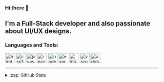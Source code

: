 ### Hi there 👋

## I'm a Full-Stack developer and also passionate about UI/UX designs.

### Languages and Tools:

<img align="left" alt="html5" height="32" width="32" src="https://simpleicons.org/icons/html5.svg" />
<img align="left" alt="css3" height="32" width="32" src="https://simpleicons.org/icons/css3.svg" />
<img align="left" alt="javascript" height="32" width="32" src="https://simpleicons.org/icons/javascript.svg" />
<img align="left" alt="react.js" height="32" width="32" src="https://simpleicons.org/icons/react.svg" />
<img align="left" alt="node.js" height="32" width="32" src="https://simpleicons.org/icons/nodedotjs.svg" />
<img align="left" alt="express.js" height="32" width="32" src="https://simpleicons.org/icons/express.svg" />
<img align="left" alt="mongoDB" height="32" width="32" src="https://simpleicons.org/icons/mongodb.svg" />
<img align="left" alt="vscode" height="32" width="32" src="https://simpleicons.org/icons/visualstudiocode.svg" />
<img align="left" alt="adobeXD" height="32" width="32" src="https://simpleicons.org/icons/adobexd.svg" />

<br />
<br />

---

<details>
  <summary>:zap: GitHub Stats</summary>

 <img align="left" alt="Avishka's GitHub Stats" src="https://github-readme-stats-avishka964.vercel.app/api/top-langs/?username=avishka964&show_icons=true&hide_border=true&bg_color=f1f1f1" />

</details>
